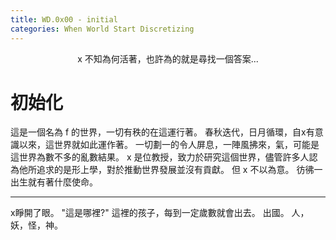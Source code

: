 ```yaml
---
title: WD.0x00 - initial
categories: When World Start Discretizing
---
```

<center>
    x 不知為何活著，也許為的就是尋找一個答案...
</center>

# 初始化

這是一個名為 f 的世界，一切有秩的在這運行著。
春秋迭代，日月循環，自x有意識以來，這世界就如此運作著。
一切劃一的令人屏息，一陣風拂來，氣，可能是這世界為數不多的亂數結果。
x 是位教授，致力於研究這個世界，儘管許多人認為他所追求的是形上學，對於推動世界發展並沒有貢獻。
但 x 不以為意。
彷彿一出生就有著什麼使命。

______

x睜開了眼。
"這是哪裡?"
這裡的孩子，每到一定歲數就會出去。
出國。
人，妖，怪，神。
